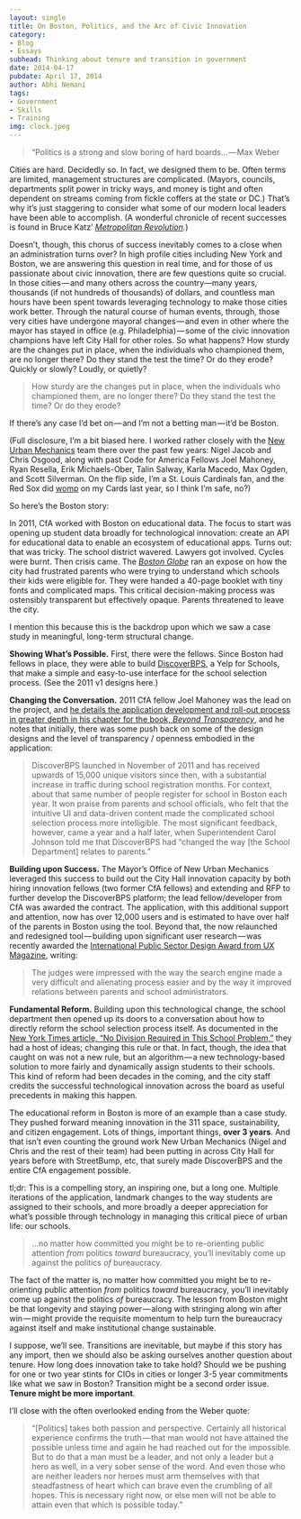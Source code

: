 ```yaml
---
layout: single
title: On Boston, Politics, and the Arc of Civic Innovation
category: 
- Blog
- Essays
subhead: Thinking about tenure and transition in government
date: 2014-04-17
pubdate: April 17, 2014
author: Abhi Nemani
tags: 
- Government
- Skills
- Training
img: clock.jpeg
--- 
```

> “Politics is a strong and slow boring of hard boards... — Max Weber

Cities are hard. Decidedly so. In fact, we designed them to be. Often terms are limited, management structures are complicated. (Mayors, councils, departments split power in tricky ways, and money is tight and often dependent on streams coming from fickle coffers at the state or DC.) That’s why it’s just staggering to consider what some of our modern local leaders have been able to accomplish. (A wonderful chronicle of recent successes is found in Bruce Katz’ [_Metropolitan Revolution_](http://metrorevolution.org/)_._)

Doesn’t, though, this chorus of success inevitably comes to a close when an administration turns over? In high profile cities including New York and Boston, we are answering this question in real time, and for those of us passionate about civic innovation, there are few questions quite so crucial. In those cities — and many others across the country—many years, thousands (if not hundreds of thousands) of dollars, and countless man hours have been spent towards leveraging technology to make those cities work better. Through the natural course of human events, through, those very cities have undergone mayoral changes — and even in other where the mayor has stayed in office (e.g. Philadelphia) — some of the civic innovation champions have left City Hall for other roles. So what happens? How sturdy are the changes put in place, when the individuals who championed them, are no longer there? Do they stand the test the time? Or do they erode? Quickly or slowly? Loudly, or quietly?

> How sturdy are the changes put in place, when the individuals who championed them, are no longer there? Do they stand the test the time? Or do they erode?

If there’s any case I’d bet on — and I’m not a betting man — it’d be Boston.

(Full disclosure, I’m a bit biased here. I worked rather closely with the [New Urban Mechanics](http://newurbanmechanics.org/) team there over the past few years: Nigel Jacob and Chris Osgood, along with past Code for America Fellows Joel Mahoney, Ryan Resella, Erik Michaels-Ober, Talin Salway, Karla Macedo, Max Ogden, and Scott Silverman. On the flip side, I’m a St. Louis Cardinals fan, and the Red Sox did [womp](http://www.sbnation.com/mlb/2013/10/31/5049404/world-series-game-6-red-sox-cardinals-gif-recap) on my Cards last year, so I think I’m safe, no?)

So here’s the Boston story:

In 2011, CfA worked with Boston on educational data. The focus to start was opening up student data broadly for technological innovation: create an API for educational data to enable an ecosystem of educational apps. Turns out: that was tricky. The school district wavered. Lawyers got involved. Cycles were burnt. Then crisis came. The [_Boston Globe_](http://www.boston.com/news/education/specials/school_chance/articles/) ran an expose on how the city had frustrated parents who were trying to understand which schools their kids were eligible for. They were handed a 40-page booklet with tiny fonts and complicated maps. This critical decision-making process was ostensibly transparent but effectively opaque. Parents threatened to leave the city.

I mention this because this is the backdrop upon which we saw a case study in meaningful, long-term structural change.

**Showing What’s Possible.** First, there were the fellows. Since Boston had fellows in place, they were able to build [DiscoverBPS](http://www.discoverbps.org/), a Yelp for Schools, that make a simple and easy-to-use interface for the school selection process. (See the 2011 v1 designs here.)

**Changing the Conversation.** 2011 CfA fellow Joel Mahoney was the lead on the project, and [he details the application development and roll-out process in greater depth in his chapter for the book, _Beyond Transparency_,](http://beyondtransparency.org/chapters/part-1/open-data-and-open-discource-at-boston-public-schools/) and he notes that initially, there was some push back on some of the design designs and the level of transparency / openness embodied in the application:

> DiscoverBPS launched in November of 2011 and has received upwards of 15,000 unique visitors since then, with a substantial increase in traffic during school registration months. For context, about that same number of people register for school in Boston each year. It won praise from parents and school officials, who felt that the intuitive UI and data-driven content made the complicated school selection process more intelligible. The most significant feedback, however, came a year and a half later, when Superintendent Carol Johnson told me that DiscoverBPS had “changed the way \[the School Department\] relates to parents.”

**Building upon Success.** The Mayor’s Office of New Urban Mechanics leveraged this success to build out the City Hall innovation capacity by both hiring innovation fellows (two former CfA fellows) and extending and RFP to further develop the DiscoverBPS platform; the lead fellow/developer from CfA was awarded the contract. The application, with this additional support and attention, now has over 12,000 users and is estimated to have over half of the parents in Boston using the tool. Beyond that, the now relaunched and redesigned tool — building upon significant user research — was recently awarded the [International Public Sector Design Award from UX Magazine](https://uxmag.com/articles/announcing-winners-in-the-international-design-for-experience-awards), writing:

> The judges were impressed with the way the search engine made a very difficult and alienating process easier and by the way it improved relations between parents and school administrators.

**Fundamental Reform.** Building upon this technological change, the school department then opened up its doors to a conversation about how to directly reform the school selection process itself. As documented in the [New York Times article, “No Division Required in This School Problem,”](http://www.nytimes.com/2013/03/13/education/no-division-required-in-this-school-problem.html?_r=0) they had a host of ideas; changing this rule or that. In fact, though, the idea that caught on was not a new rule, but an algorithm — a new technology-based solution to more fairly and dynamically assign students to their schools. This kind of reform had been decades in the coming, and the city staff credits the successful technological innovation across the board as useful precedents in making this happen.

The educational reform in Boston is more of an example than a case study. They pushed forward meaning innovation in the 311 space, sustainability, and citizen engagement. Lots of things, important things, **over 3 years**. And that isn’t even counting the ground work New Urban Mechanics (Nigel and Chris and the rest of their team) had been putting in across City Hall for years before with StreetBump, etc, that surely made DiscoverBPS and the entire CfA engagement possible.

tl;dr: This is a compelling story, an inspiring one, but a long one. Multiple iterations of the application, landmark changes to the way students are assigned to their schools, and more broadly a deeper appreciation for what’s possible through technology in managing this critical piece of urban life: our schools.

> …no matter how committed you might be to re-orienting public attention _from_ politics _toward_ bureaucracy, you’ll inevitably come up against the politics _of_ bureaucracy.

The fact of the matter is, no matter how committed you might be to re-orienting public attention _from_ politics _toward_ bureaucracy, you’ll inevitably come up against the politics _of_ bureaucracy. The lesson from Boston might be that longevity and staying power — along with stringing along win after win — might provide the requisite momentum to help turn the bureaucracy against itself and make institutional change sustainable.

I suppose, we’ll see. Transitions are inevitable, but maybe if this story has any import, then we should also be asking ourselves another question about tenure. How long does innovation take to take hold? Should we be pushing for one or two year stints for CIOs in cities or longer 3-5 year commitments like what we saw in Boston? Transition might be a second order issue. **Tenure might be more important**.

I’ll close with the often overlooked ending from the Weber quote:

> “\[Politics\] takes both passion and perspective. Certainly all historical experience confirms the truth — that man would not have attained the possible unless time and again he had reached out for the impossible. But to do that a man must be a leader, and not only a leader but a hero as well, in a very sober sense of the word. And even those who are neither leaders nor heroes must arm themselves with that steadfastness of heart which can brave even the crumbling of all hopes. This is necessary right now, or else men will not be able to attain even that which is possible today.”